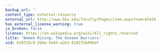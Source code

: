 ```yaml
---
backup_url: ''
content_type: external-resource
external_url: http://www.hbs.edu/faculty/Pages/item.aspx?num=45424
has_external_license_warning: true
is_broken: false
license: https://en.wikipedia.org/wiki/All_rights_reserved
title: 'Women Rising: The Unseen Barriers'
uid: 619f25c8-2b0a-4e93-a2b1-6192f2b890af
---
```

